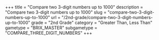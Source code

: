 +++
title = "Compare two 3-digit numbers up to 1000"
description = "Compare two 3-digit numbers up to 1000"
slug = "compare-two-3-digit-numbers-up-to-1000"
url = "/2nd-grade/compare-two-3-digit-numbers-up-to-1000"
grade = "2nd Grade"
category = "Greater Than, Less Than"
gametype = "BRIX_MASTER"
subgametype = "COMPARE_THREE_DIGIT_NUMBERS"
+++